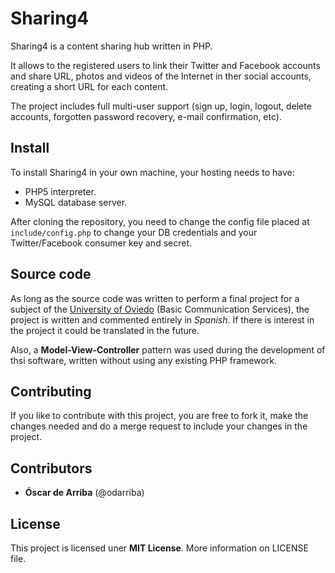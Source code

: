 Sharing4
========

Sharing4 is a content sharing hub written in PHP.

It allows to the registered users to link their Twitter and Facebook accounts and share URL, photos and videos of the Internet in ther social accounts, creating a short URL for each content.

The project includes full multi-user support (sign up, login, logout, delete accounts, forgotten password recovery, e-mail confirmation, etc).

Install
-------

To install Sharing4 in your own machine, your hosting needs to have:
* PHP5 interpreter.
* MySQL database server.

After cloning the repository, you need to change the config file placed at `include/config.php` to change your DB credentials and your Twitter/Facebook consumer key and secret.

Source code
-----------
As long as the source code was written to perform a final project for a subject of the [University of Oviedo](www.uniovi.es) (Basic Communication Services), the project is written and commented entirely in *Spanish*. If there is interest in the project it could be translated in the future.

Also, a **Model-View-Controller** pattern was used during the development of thsi software, written without using any existing PHP framework.

Contributing
------------
If you like to contribute with this project, you are free to fork it, make the changes needed and do a merge request to include your changes in the project.

Contributors
------------

- **Óscar de Arriba** (@odarriba)

License
-------

This project is licensed uner **MIT License**. More information on LICENSE file.
